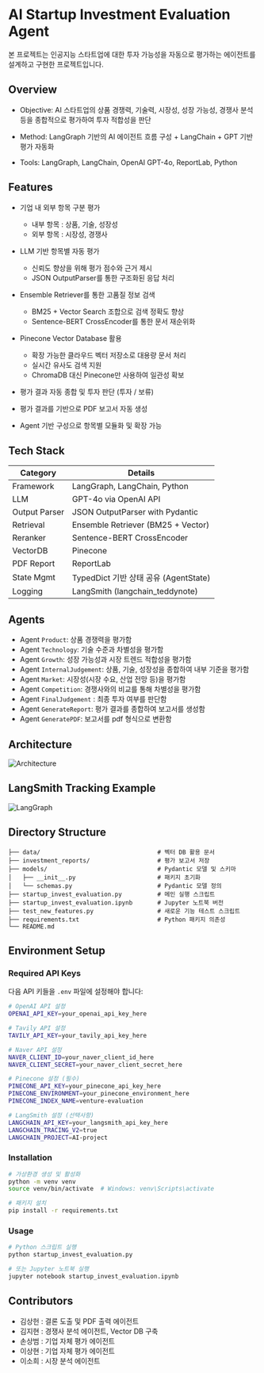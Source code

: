 # AI Startup Investment Evaluation Agent
본 프로젝트는 인공지능 스타트업에 대한 투자 가능성을 자동으로 평가하는 에이전트를 설계하고 구현한 프로젝트입니다.

## Overview
- Objective: AI 스타트업의 상품 경쟁력, 기술력, 시장성, 성장 가능성, 경쟁사 분석 등을 종합적으로 평가하여 투자 적합성을 판단

- Method: LangGraph 기반의 AI 에이전트 흐름 구성 + LangChain + GPT 기반 평가 자동화

- Tools: LangGraph, LangChain, OpenAI GPT-4o, ReportLab, Python

## Features
- 기업 내 외부 항목 구분 평가 
    - 내부 항목 : 상품, 기술, 성장성
    - 외부 항목 : 시장성, 경쟁사

- LLM 기반 항목별 자동 평가
    - 신뢰도 향상을 위해 평가 점수와 근거 제시
    - JSON OutputParser를 통한 구조화된 응답 처리

- Ensemble Retriever를 통한 고품질 정보 검색
    - BM25 + Vector Search 조합으로 검색 정확도 향상
    - Sentence-BERT CrossEncoder를 통한 문서 재순위화

- Pinecone Vector Database 활용
    - 확장 가능한 클라우드 벡터 저장소로 대용량 문서 처리
    - 실시간 유사도 검색 지원
    - ChromaDB 대신 Pinecone만 사용하여 일관성 확보

- 평가 결과 자동 종합 및 투자 판단 (투자 / 보류)

- 평가 결과를 기반으로 PDF 보고서 자동 생성

- Agent 기반 구성으로 항목별 모듈화 및 확장 가능

## Tech Stack 

| Category   | Details                             |
|------------|-------------------------------------|
| Framework  | LangGraph, LangChain, Python        |
| LLM        | GPT-4o via OpenAI API               |
| Output Parser | JSON OutputParser with Pydantic     |
| Retrieval  | Ensemble Retriever (BM25 + Vector)  |
| Reranker   | Sentence-BERT CrossEncoder          |
| VectorDB   | Pinecone                                |
| PDF Report | ReportLab                           |
| State Mgmt | TypedDict 기반 상태 공유 (AgentState)|
| Logging    | LangSmith (langchain_teddynote)     |

## Agents
- Agent `Product`: 상품 경쟁력을 평가함
- Agent `Technology`: 기술 수준과 차별성을 평가함
- Agent `Growth`: 성장 가능성과 시장 트렌드 적합성을 평가함
- Agent `InternalJudgement`: 상품, 기술, 성장성을 종합하여 내부 기준을 평가함
- Agent `Market`: 시장성(시장 수요, 산업 전망 등)을 평가함
- Agent `Competition`: 경쟁사와의 비교를 통해 차별성을 평가함
- Agent `FinalJudgement` : 최종 투자 여부를 판단함
- Agent `GenerateReport`: 평가 결과를 종합하여 보고서를 생성함
- Agent `GeneratePDF`: 보고서를 pdf 형식으로 변환함

## Architecture
![Architecture](images/Architecture2.png)

## LangSmith Tracking Example
![LangGraph](images/langgraph.png)

## Directory Structure
```
├── data/                                 # 벡터 DB 활용 문서
├── investment_reports/                   # 평가 보고서 저장
├── models/                               # Pydantic 모델 및 스키마
│   ├── __init__.py                       # 패키지 초기화
│   └── schemas.py                        # Pydantic 모델 정의
├── startup_invest_evaluation.py          # 메인 실행 스크립트
├── startup_invest_evaluation.ipynb       # Jupyter 노트북 버전
├── test_new_features.py                  # 새로운 기능 테스트 스크립트
├── requirements.txt                      # Python 패키지 의존성
└── README.md
```

## Environment Setup

### Required API Keys
다음 API 키들을 `.env` 파일에 설정해야 합니다:

```bash
# OpenAI API 설정
OPENAI_API_KEY=your_openai_api_key_here

# Tavily API 설정
TAVILY_API_KEY=your_tavily_api_key_here

# Naver API 설정
NAVER_CLIENT_ID=your_naver_client_id_here
NAVER_CLIENT_SECRET=your_naver_client_secret_here

# Pinecone 설정 (필수)
PINECONE_API_KEY=your_pinecone_api_key_here
PINECONE_ENVIRONMENT=your_pinecone_environment_here
PINECONE_INDEX_NAME=venture-evaluation

# LangSmith 설정 (선택사항)
LANGCHAIN_API_KEY=your_langsmith_api_key_here
LANGCHAIN_TRACING_V2=true
LANGCHAIN_PROJECT=AI-project
```

### Installation
```bash
# 가상환경 생성 및 활성화
python -m venv venv
source venv/bin/activate  # Windows: venv\Scripts\activate

# 패키지 설치
pip install -r requirements.txt
```

### Usage
```bash
# Python 스크립트 실행
python startup_invest_evaluation.py

# 또는 Jupyter 노트북 실행
jupyter notebook startup_invest_evaluation.ipynb
```

## Contributors 
- 김상헌 : 결론 도출 및 PDF 출력 에이전트
- 김지현 : 경쟁사 분석 에이전트, Vector DB 구축
- 손상범 : 기업 자체 평가 에이전트
- 이상현 : 기업 자체 평가 에이전트
- 이소희 : 시장 분석 에이전트
